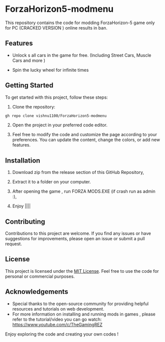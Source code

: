 # ForzaHorizon5-modmenu

This repository contains the code for modding ForzaHorizon-5 game only for PC (CRACKED VERSION ) online results in ban.


## Features

- Unlock s all cars in the game for free. (Including Street Cars, Muscle Cars  and more )

- Spin the lucky wheel for infinite times



## Getting Started

To get started with this project, follow these steps:

1. Clone the repository:

```bash
gh repo clone vishnu1100/ForzaHorizon5-modmenu
```

2. Open the project in your preferred code editor.

3. Feel free to modify the code and customize the page according to your preferences. You can update the content, change the colors, or add new features.
   
## Installation 

1. Download zip from the  release section of this GitHub Repository,

2. Extract it to a folder on your computer.

3. After opening the game , run FORZA MODS.EXE  (if crash run as admin  :),

4. Enjoy ||||




## Contributing

Contributions to this project are welcome. If you find any issues or have suggestions for improvements, please open an issue or submit a pull request.

## License

This project is licensed under the [MIT License](LICENSE). Feel free to use the code for personal or commercial purposes.

## Acknowledgements


- Special thanks to the open-source community for providing helpful resources and tutorials on web development.
- For more information on installing  and running mods in games , please refer to the tutorial/video you can go watch: https://www.youtube.com/c/TheGamingREZ

Enjoy exploring the code and creating your own codes !
